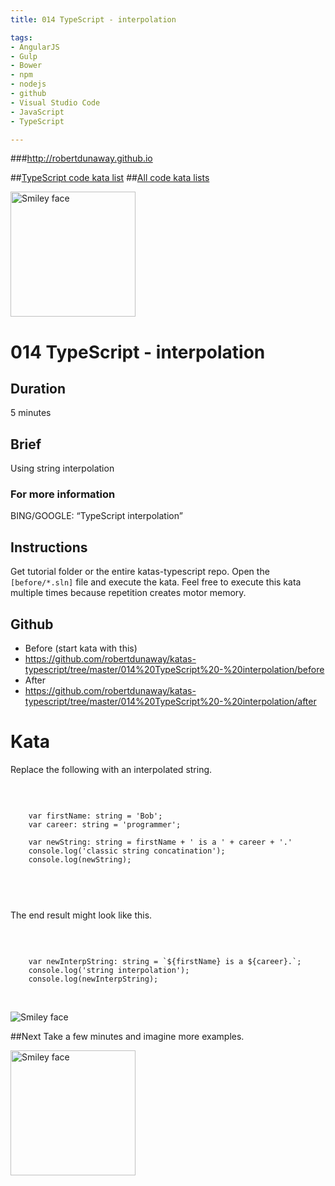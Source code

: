 ```yaml
---
title: 014 TypeScript - interpolation

tags: 
- AngularJS
- Gulp
- Bower
- npm
- nodejs
- github
- Visual Studio Code
- JavaScript
- TypeScript

---
```


###http://robertdunaway.github.io

##[TypeScript code kata list](http://mycodekatas.github.io/typescript.html)
##[All code kata lists](http://mycodekatas.github.io/)

 <img src="https://raw.githubusercontent.com/robertdunaway/katas-typescript/master/katas-TS-logo.png" alt="Smiley face" height="200" width="200"> 

# 014 TypeScript - interpolation

## Duration
5 minutes

## Brief
Using string interpolation

### For more information 
BING/GOOGLE: “TypeScript interpolation”

## Instructions
Get tutorial folder or the entire katas-typescript repo.
Open the `[before/*.sln]` file and execute the kata.
Feel free to execute this kata multiple times because repetition creates motor memory.

## Github
 - Before (start kata with this)
  - https://github.com/robertdunaway/katas-typescript/tree/master/014%20TypeScript%20-%20interpolation/before
 - After
  - https://github.com/robertdunaway/katas-typescript/tree/master/014%20TypeScript%20-%20interpolation/after


# Kata

Replace the following with an interpolated string.

<br>

```

	var firstName: string = 'Bob';
	var career: string = 'programmer';
	
	var newString: string = firstName + ' is a ' + career + '.'
	console.log('classic string concatination');
	console.log(newString);

	
```

<br>

The end result might look like this.

<br>

```	

	var newInterpString: string = `${firstName} is a ${career}.`;
	console.log('string interpolation');
	console.log(newInterpString);


```

<br>

 <img src="https://raw.githubusercontent.com/robertdunaway/katas-typescript/master/014%20TypeScript%20-%20interpolation/1.png" alt="Smiley face"> 





##Next
Take a few minutes and imagine more examples. 

 <img src="https://raw.githubusercontent.com/robertdunaway/katas-typescript/master/katas-TS-logo.png" alt="Smiley face" height="200" width="200"> 